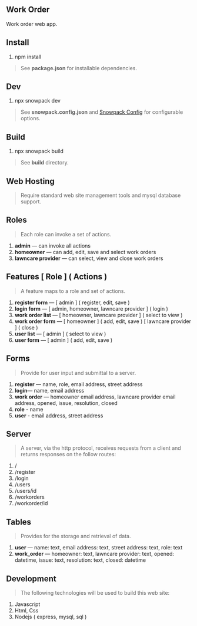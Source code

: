 Work Order
----------
Work order web app.

Install
-------
1. npm install
>See **package.json** for installable dependencies.

Dev
---
1. npx snowpack dev
>See **snowpack.config.json** and [Snowpack Config](https://www.snowpack.dev/reference/configuration) for configurable options.

Build
-----
1. npx snowpack build
>See **build** directory.

Web Hosting
-----------
>Require standard web site management tools and mysql database support.

Roles
-----
>Each role can invoke a set of actions.
1. **admin** — can invoke all actions
2. **homeowner** — can add, edit, save and select work orders
3. **lawncare provider** — can select, view and close work orders

Features [ Role ] ( Actions )
-----------------------------
>A feature maps to a role and set of actions.
1. **register form** — [ admin ] ( register, edit, save )
2. **login form** — [ admin, homeowner, lawncare provider ] ( login )
3. **work order list** — [ homeowner, lawncare provider ] ( select to view )
4. **work order form** — [ homeowner ] ( add, edit, save ) [ lawncare provider ] ( close )
5. **user list** — [ admin ] ( select to view )
6. **user form** — [ admin ] ( add, edit, save )

Forms
-----
>Provide for user input and submittal to a server.
1. **register** — name, role, email address, street address
2. **login**— name, email address
3. **work order** — homeowner email address, lawncare provider email address, opened, issue, resolution, closed
4. **role** - name
5. **user** - email address, street address

Server
------
>A server, via the http protocol, receives requests from a client and returns responses on the follow routes:
1. /
2. /register
3. /login
4. /users
5. /users/id
6. /workorders
7. /workorder/id

Tables
------
>Provides for the storage and retrieval of data.
1. **user** — name: text, email address: text, street address: text, role: text
2. **work_order** — homeowner: text, lawncare provider: text, opened: datetime, issue: text, resolution: text, closed: datetime

Development
-----------
>The following technologies will be used to build this web site:
1. Javascript
2. Html, Css
3. Nodejs ( express, mysql, sql )